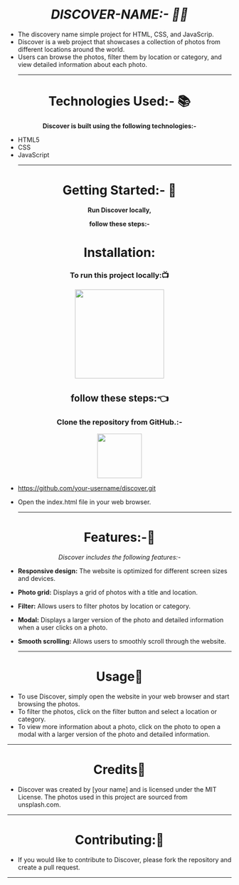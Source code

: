 <h1 align="center"><i> DISCOVER-NAME:- 👩‍💻</i></h1>

- The discovery name simple project for HTML, CSS, and JavaScrip.
- Discover is a web project that showcases a collection of photos from different locations around the world.
- Users can browse the photos, filter them by location or category, and view detailed information about each photo.
  <hr>

<h1 align="center">Technologies Used:- 📚</h1>

<p align="center"> <b>  Discover is built using the following technologies:-</b></p>

- HTML5
- CSS
- JavaScript
  <hr>
<h1 align="center">Getting Started:- 🧐</h1>
<p align="center"> <b> Run Discover locally,</b></p>
<p align="center"> <b>  follow these steps:-</b></p>
<h1 align="center"> Installation:</h1>
<h3 align=" center" >To run this project locally:📺 </h3>
<div align="center" >
<img height="200" wedith="200" src="https://media1.giphy.com/media/dvsE3ncGE4g718CAqM/200.gif"></div>

 <h2 align="center"> follow these steps:👈</h2>

<h3 align="center"> Clone the repository from GitHub.:-</h3>
<div align="center" >
<img height="100" wedith="100" src="https://cdn.dribbble.com/users/1144208/screenshots/2655434/week6---git-scared.gif"></div>

- https://github.com/your-username/discover.git

- Open the index.html file in your web browser.
  <hr>
<h1 align="center">Features:-📝</h1>

<p align="center"><i> Discover includes the following features:-</i></p>

- <b>Responsive design:</b> The website is optimized for different screen sizes and devices.<br>

- <b> Photo grid:</b> Displays a grid of photos with a title and location.<br>

- <b> Filter:</b> Allows users to filter photos by location or category.<br>

- <b> Modal:</b> Displays a larger version of the photo and detailed information when a user clicks on a photo.<br>
- <b>Smooth scrolling: </b>Allows users to smoothly scroll through the website.<hr>
<h1 align="center">Usage🧩</h1>

- To use Discover, simply open the website in your web browser and start browsing the photos.
- To filter the photos, click on the filter button and select a location or category.
-  To view more information about a photo, click on the photo to open a modal with a larger version of the photo and detailed information.
<hr>
<h1 align="center">Credits📙</h1>

- Discover was created by [your name] and is licensed under the MIT License. The photos used in this project are sourced from unsplash.com.
 <hr>
<h1 align="center">Contributing:👬</h1>

- If you would like to contribute to Discover, please fork the repository and create a pull request.
<hr>


